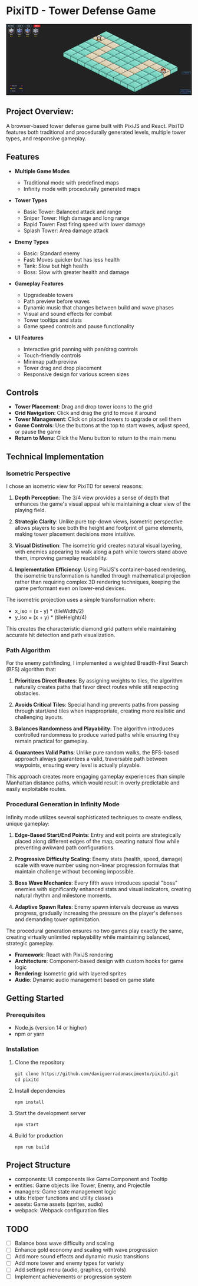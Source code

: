 # PixiTD - Tower Defense Game

![PixiTD Game Screenshot](image.png)

## Project Overview:
A browser-based tower defense game built with PixiJS and React. PixiTD features both traditional and procedurally generated levels, multiple tower types, and responsive gameplay.

## Features

- **Multiple Game Modes**
  - Traditional mode with predefined maps
  - Infinity mode with procedurally generated maps
  
- **Tower Types**
  - Basic Tower: Balanced attack and range
  - Sniper Tower: High damage and long range
  - Rapid Tower: Fast firing speed with lower damage
  - Splash Tower: Area damage attack
  
- **Enemy Types**
  - Basic: Standard enemy
  - Fast: Moves quicker but has less health
  - Tank: Slow but high health
  - Boss: Slow with greater health and damage
  
- **Gameplay Features**
  - Upgradeable towers
  - Path preview before waves
  - Dynamic music that changes between build and wave phases
  - Visual and sound effects for combat
  - Tower tooltips and stats
  - Game speed controls and pause functionality
  
- **UI Features**
  - Interactive grid panning with pan/drag controls
  - Touch-friendly controls
  - Minimap path preview
  - Tower drag and drop placement
  - Responsive design for various screen sizes

## Controls

- **Tower Placement**: Drag and drop tower icons to the grid
- **Grid Navigation**: Click and drag the grid to move it around
- **Tower Management**: Click on placed towers to upgrade or sell them
- **Game Controls**: Use the buttons at the top to start waves, adjust speed, or pause the game
- **Return to Menu**: Click the Menu button to return to the main menu

## Technical Implementation

### Isometric Perspective
I chose an isometric view for PixiTD for several reasons:

1. **Depth Perception**: The 3/4 view provides a sense of depth that enhances the game's visual appeal while maintaining a clear view of the playing field.

2. **Strategic Clarity**: Unlike pure top-down views, isometric perspective allows players to see both the height and footprint of game elements, making tower placement decisions more intuitive.

3. **Visual Distinction**: The isometric grid creates natural visual layering, with enemies appearing to walk along a path while towers stand above them, improving gameplay readability.

4. **Implementation Efficiency**: Using PixiJS's container-based rendering, the isometric transformation is handled through mathematical projection rather than requiring complex 3D rendering techniques, keeping the game performant even on lower-end devices.

The isometric projection uses a simple transformation where:
- x_iso = (x - y) * (tileWidth/2)
- y_iso = (x + y) * (tileHeight/4)

This creates the characteristic diamond grid pattern while maintaining accurate hit detection and path visualization.

### Path Algorithm
For the enemy pathfinding, I implemented a weighted Breadth-First Search (BFS) algorithm that:

1. **Prioritizes Direct Routes**: By assigning weights to tiles, the algorithm naturally creates paths that favor direct routes while still respecting obstacles.

2. **Avoids Critical Tiles**: Special handling prevents paths from passing through start/end tiles when inappropriate, creating more realistic and challenging layouts.

3. **Balances Randomness and Playability**: The algorithm introduces controlled randomness to produce varied paths while ensuring they remain practical for gameplay.

4. **Guarantees Valid Paths**: Unlike pure random walks, the BFS-based approach always guarantees a valid, traversable path between waypoints, ensuring every level is actually playable.

This approach creates more engaging gameplay experiences than simple Manhattan distance paths, which would result in overly predictable and easily exploitable routes.

### Procedural Generation in Infinity Mode
Infinity mode utilizes several sophisticated techniques to create endless, unique gameplay:

1. **Edge-Based Start/End Points**: Entry and exit points are strategically placed along different edges of the map, creating natural flow while preventing awkward path configurations.

2. **Progressive Difficulty Scaling**: Enemy stats (health, speed, damage) scale with wave number using non-linear progression formulas that maintain challenge without becoming impossible.

3. **Boss Wave Mechanics**: Every fifth wave introduces special "boss" enemies with significantly enhanced stats and visual indicators, creating natural rhythm and milestone moments.

4. **Adaptive Spawn Rates**: Enemy spawn intervals decrease as waves progress, gradually increasing the pressure on the player's defenses and demanding tower optimization.

The procedural generation ensures no two games play exactly the same, creating virtually unlimited replayability while maintaining balanced, strategic gameplay.


- **Framework**: React with PixiJS rendering
- **Architecture**: Component-based design with custom hooks for game logic
- **Rendering**: Isometric grid with layered sprites
- **Audio**: Dynamic audio management based on game state

## Getting Started

### Prerequisites
- Node.js (version 14 or higher)
- npm or yarn

### Installation
1. Clone the repository
   ```
   git clone https://github.com/daviguerradonascimento/pixitd.git
   cd pixitd
   ```

2. Install dependencies
   ```
   npm install
   ```

3. Start the development server
   ```
   npm start
   ```

4. Build for production
   ```
   npm run build
   ```

## Project Structure

- components: UI components like GameComponent and Tooltip
- entities: Game objects like Tower, Enemy, and Projectile
- managers: Game state management logic
- utils: Helper functions and utility classes
- assets: Game assets (sprites, audio)
- webpack: Webpack configuration files

## TODO

- [ ] Balance boss wave difficulty and scaling
- [ ] Enhance gold economy and scaling with wave progression
- [ ] Add more sound effects and dynamic music transitions
- [ ] Add more tower and enemy types for variety
- [ ] Add settings menu (audio, graphics, controls)
- [ ] Implement achievements or progression system
